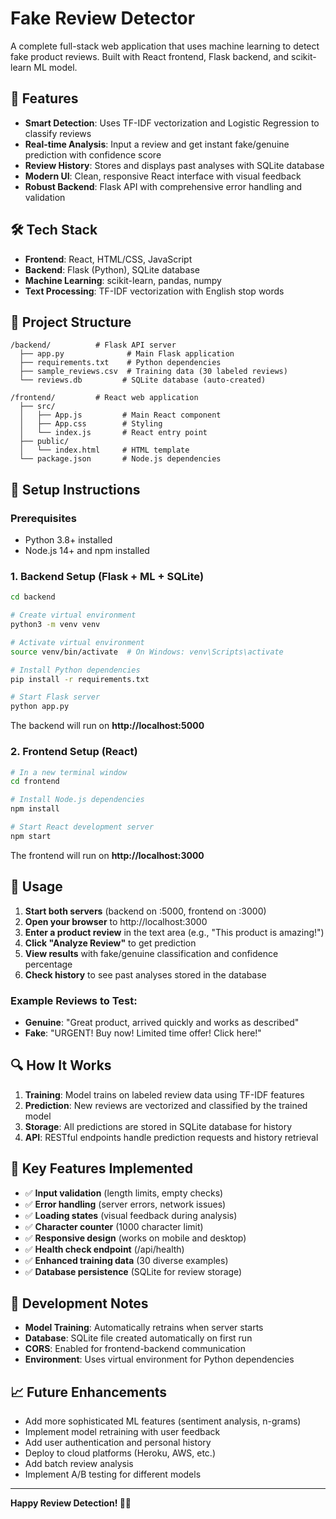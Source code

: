 # Fake Review Detector

A complete full-stack web application that uses machine learning to detect fake product reviews. Built with React frontend, Flask backend, and scikit-learn ML model.

## 🚀 Features
- **Smart Detection**: Uses TF-IDF vectorization and Logistic Regression to classify reviews
- **Real-time Analysis**: Input a review and get instant fake/genuine prediction with confidence score
- **Review History**: Stores and displays past analyses with SQLite database
- **Modern UI**: Clean, responsive React interface with visual feedback
- **Robust Backend**: Flask API with comprehensive error handling and validation

## 🛠 Tech Stack
- **Frontend**: React, HTML/CSS, JavaScript
- **Backend**: Flask (Python), SQLite database
- **Machine Learning**: scikit-learn, pandas, numpy
- **Text Processing**: TF-IDF vectorization with English stop words

## 📁 Project Structure
```
/backend/          # Flask API server
  ├── app.py              # Main Flask application
  ├── requirements.txt    # Python dependencies
  ├── sample_reviews.csv  # Training data (30 labeled reviews)
  └── reviews.db         # SQLite database (auto-created)

/frontend/         # React web application
  ├── src/
  │   ├── App.js         # Main React component
  │   ├── App.css        # Styling
  │   └── index.js       # React entry point
  ├── public/
  │   └── index.html     # HTML template
  └── package.json       # Node.js dependencies
```

## 🔧 Setup Instructions

### Prerequisites
- Python 3.8+ installed
- Node.js 14+ and npm installed

### 1. Backend Setup (Flask + ML + SQLite)
```bash
cd backend

# Create virtual environment
python3 -m venv venv

# Activate virtual environment
source venv/bin/activate  # On Windows: venv\Scripts\activate

# Install Python dependencies
pip install -r requirements.txt

# Start Flask server
python app.py
```

The backend will run on **http://localhost:5000**

### 2. Frontend Setup (React)
```bash
# In a new terminal window
cd frontend

# Install Node.js dependencies
npm install

# Start React development server
npm start
```

The frontend will run on **http://localhost:3000**

## 🎯 Usage

1. **Start both servers** (backend on :5000, frontend on :3000)
2. **Open your browser** to http://localhost:3000
3. **Enter a product review** in the text area (e.g., "This product is amazing!")
4. **Click "Analyze Review"** to get prediction
5. **View results** with fake/genuine classification and confidence percentage
6. **Check history** to see past analyses stored in the database

### Example Reviews to Test:
- **Genuine**: "Great product, arrived quickly and works as described"
- **Fake**: "URGENT! Buy now! Limited time offer! Click here!"

## 🔍 How It Works

1. **Training**: Model trains on labeled review data using TF-IDF features
2. **Prediction**: New reviews are vectorized and classified by the trained model
3. **Storage**: All predictions are stored in SQLite database for history
4. **API**: RESTful endpoints handle prediction requests and history retrieval

## 🌟 Key Features Implemented

- ✅ **Input validation** (length limits, empty checks)
- ✅ **Error handling** (server errors, network issues)
- ✅ **Loading states** (visual feedback during analysis)
- ✅ **Character counter** (1000 character limit)
- ✅ **Responsive design** (works on mobile and desktop)
- ✅ **Health check endpoint** (/api/health)
- ✅ **Enhanced training data** (30 diverse examples)
- ✅ **Database persistence** (SQLite for review storage)

## 🔧 Development Notes

- **Model Training**: Automatically retrains when server starts
- **Database**: SQLite file created automatically on first run
- **CORS**: Enabled for frontend-backend communication
- **Environment**: Uses virtual environment for Python dependencies

## 📈 Future Enhancements

- Add more sophisticated ML features (sentiment analysis, n-grams)
- Implement model retraining with user feedback
- Add user authentication and personal history
- Deploy to cloud platforms (Heroku, AWS, etc.)
- Add batch review analysis
- Implement A/B testing for different models

---

**Happy Review Detection! 🕵️‍♂️**